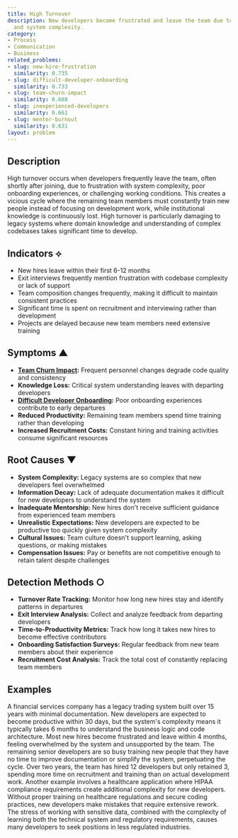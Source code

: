```yaml
---
title: High Turnover
description: New developers become frustrated and leave the team due to poor onboarding
  and system complexity.
category:
- Process
- Communication
- Business
related_problems:
- slug: new-hire-frustration
  similarity: 0.735
- slug: difficult-developer-onboarding
  similarity: 0.733
- slug: team-churn-impact
  similarity: 0.688
- slug: inexperienced-developers
  similarity: 0.661
- slug: mentor-burnout
  similarity: 0.631
layout: problem
---
```


## Description

High turnover occurs when developers frequently leave the team, often shortly after joining, due to frustration with system complexity, poor onboarding experiences, or challenging working conditions. This creates a vicious cycle where the remaining team members must constantly train new people instead of focusing on development work, while institutional knowledge is continuously lost. High turnover is particularly damaging to legacy systems where domain knowledge and understanding of complex codebases takes significant time to develop.

## Indicators ⟡
- New hires leave within their first 6-12 months
- Exit interviews frequently mention frustration with codebase complexity or lack of support
- Team composition changes frequently, making it difficult to maintain consistent practices
- Significant time is spent on recruitment and interviewing rather than development
- Projects are delayed because new team members need extensive training

## Symptoms ▲
- **[Team Churn Impact](team-churn-impact.md):** Frequent personnel changes degrade code quality and consistency
- **Knowledge Loss:** Critical system understanding leaves with departing developers
- **[Difficult Developer Onboarding](difficult-developer-onboarding.md):** Poor onboarding experiences contribute to early departures
- **Reduced Productivity:** Remaining team members spend time training rather than developing
- **Increased Recruitment Costs:** Constant hiring and training activities consume significant resources

## Root Causes ▼
- **System Complexity:** Legacy systems are so complex that new developers feel overwhelmed
- **Information Decay:** Lack of adequate documentation makes it difficult for new developers to understand the system
- **Inadequate Mentorship:** New hires don't receive sufficient guidance from experienced team members
- **Unrealistic Expectations:** New developers are expected to be productive too quickly given system complexity
- **Cultural Issues:** Team culture doesn't support learning, asking questions, or making mistakes
- **Compensation Issues:** Pay or benefits are not competitive enough to retain talent despite challenges

## Detection Methods ○
- **Turnover Rate Tracking:** Monitor how long new hires stay and identify patterns in departures
- **Exit Interview Analysis:** Collect and analyze feedback from departing developers
- **Time-to-Productivity Metrics:** Track how long it takes new hires to become effective contributors
- **Onboarding Satisfaction Surveys:** Regular feedback from new team members about their experience
- **Recruitment Cost Analysis:** Track the total cost of constantly replacing team members

## Examples

A financial services company has a legacy trading system built over 15 years with minimal documentation. New developers are expected to become productive within 30 days, but the system's complexity means it typically takes 6 months to understand the business logic and code architecture. Most new hires become frustrated and leave within 4 months, feeling overwhelmed by the system and unsupported by the team. The remaining senior developers are so busy training new people that they have no time to improve documentation or simplify the system, perpetuating the cycle. Over two years, the team has hired 12 developers but only retained 3, spending more time on recruitment and training than on actual development work. Another example involves a healthcare application where HIPAA compliance requirements create additional complexity for new developers. Without proper training on healthcare regulations and secure coding practices, new developers make mistakes that require extensive rework. The stress of working with sensitive data, combined with the complexity of learning both the technical system and regulatory requirements, causes many developers to seek positions in less regulated industries.